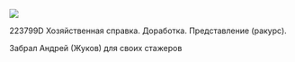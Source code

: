 ![](eXpress_VbZEyalo96.png)

223799D Хозяйственная справка. Доработка. Представление (ракурс).

Забрал Андрей (Жуков) для своих стажеров